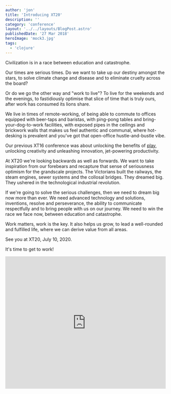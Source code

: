 ```yaml
---
author: 'jon'
title: 'Introducing XT20'
description: ''
category: 'conference'
layout: '../../layouts/BlogPost.astro'
publishedDate: '27 Mar 2018'
heroImage: 'mock3.jpg'
tags:
  - 'clojure'
---
```


Civilization is in a race between education and catastrophe.

Our times are serious times. Do we want to take up our destiny amongst
the stars, to solve climate change and disease and to eliminate cruelty
across the board?

Or do we go the other way and \"work to live\"? To live for the weekends
and the evenings, to fastidiously optimise that slice of time that is
truly ours, after work has consumed its lions share.

We live in times of remote-working, of being able to commute to offices
equipped with beer-taps and baristas, with ping-pong tables and
bring-your-dog-to-work facilities, with exposed pipes in the ceilings
and brickwork walls that makes us feel authentic and communal, where
hot-desking is prevalent and you've got that open-office
hustle-and-bustle vibe.

Our previous XT16 conference was about unlocking the benefits of
[play](https://juxt.pro/blog/posts/the-fun-factor.html), unlocking
creativity and unleashing innovation, jet-powering productivity.

At XT20 we're looking backwards as well as forwards. We want to take
inspiration from our forebears and recapture that sense of seriousness
optimism for the grandscale projects. The Victorians built the railways,
the steam engines, sewer systems and the collosal bridges. They dreamed
big. They ushered in the technological industrial revolution.

If we're going to solve the serious challenges, then we need to dream
big now more than ever. We need advanced technology and solutions,
inventions, resolve and perseverance, the ability to communicate
respectfully and to bring people with us on our journey. We need to win
the race we face now, between education and catastrophe.

Work matters, work is the key. It also helps us grow, to lead a
well-rounded and fulfilled life, where we can derive value from all
areas.

See you at XT20, July 10, 2020.

It's time to get to work!

<iframe width="100%" height="415" src="https://www.youtube.com/embed/q0FSauR77nw" title="XT20: It's time to get to work!" frameborder="0" allow="accelerometer; autoplay; clipboard-write; encrypted-media; gyroscope; picture-in-picture" allowfullscreen></iframe>
